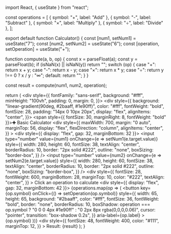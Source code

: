 import React, { useState } from "react";

const operations = [
  { symbol: "+", label: "Add" },
  { symbol: "-", label: "Subtract" },
  { symbol: "×", label: "Multiply" },
  { symbol: "÷", label: "Divide" },
];

export default function Calculator() {
  const [num1, setNum1] = useState("7");
  const [num2, setNum2] = useState("6");
  const [operation, setOperation] = useState("+");

  function compute(a, b, op) {
    const x = parseFloat(a);
    const y = parseFloat(b);
    if (isNaN(x) || isNaN(y)) return "";
    switch (op) {
      case "+": return x + y;
      case "-": return x - y;
      case "×": return x * y;
      case "÷": return y !== 0 ? x / y : "∞";
      default: return "";
    }
  }

  const result = compute(num1, num2, operation);

  return (
    <div style={{
      fontFamily: "sans-serif",
      background: "#fff",
      minHeight: "100vh",
      padding: 0,
      margin: 0,
    }}>
      <div style={{
        background: "linear-gradient(90deg, #2baaff, #1e90ff)",
        color: "#fff",
        fontWeight: "bold",
        fontSize: 28,
        padding: "14px 0 10px 20px",
        display: "flex",
        alignItems: "center",
      }}>
        <span style={{ fontSize: 30, marginRight: 8, fontWeight: "bold" }}>✚</span>
        Basic Calculator
      </div>
      <div
        style={{
          maxWidth: 700,
          margin: "0 auto",
          marginTop: 56,
          display: "flex",
          flexDirection: "column",
          alignItems: "center",
        }}
      >
        <div style={{ display: "flex", gap: 32, marginBottom: 32 }}>
          <input
            type="number"
            value={num1}
            onChange={e => setNum1(e.target.value)}
            style={{
              width: 280,
              height: 60,
              fontSize: 38,
              textAlign: "center",
              borderRadius: 10,
              border: "2px solid #222",
              outline: "none",
              boxSizing: "border-box",
            }}
          />
          <input
            type="number"
            value={num2}
            onChange={e => setNum2(e.target.value)}
            style={{
              width: 280,
              height: 60,
              fontSize: 38,
              textAlign: "center",
              borderRadius: 10,
              border: "2px solid #222",
              outline: "none",
              boxSizing: "border-box",
            }}
          />
        </div>
        <div
          style={{
            fontSize: 28,
            fontWeight: 600,
            marginBottom: 28,
            marginTop: 10,
            color: "#222",
            textAlign: "center",
          }}
        >
          Click an operation to calculate
        </div>
        <div style={{ display: "flex", gap: 32, marginBottom: 42 }}>
          {operations.map(op => (
            <button
              key={op.symbol}
              onClick={() => setOperation(op.symbol)}
              style={{
                width: 65,
                height: 65,
                background: "#2baaff",
                color: "#fff",
                fontSize: 36,
                fontWeight: "bold",
                border: "none",
                borderRadius: 10,
                boxShadow:
                  operation === op.symbol
                    ? "0 0 0 4px #1e90ff"
                    : "0 2px 8px rgba(0,0,0,0.06)",
                cursor: "pointer",
                transition: "box-shadow 0.2s",
              }}
              aria-label={op.label}
            >
              {op.symbol}
            </button>
          ))}
        </div>
        <div
          style={{
            fontSize: 48,
            fontWeight: 400,
            color: "#111",
            marginTop: 12,
          }}
        >
          Result: {result}
        </div>
      </div>
    </div>
  );
}
